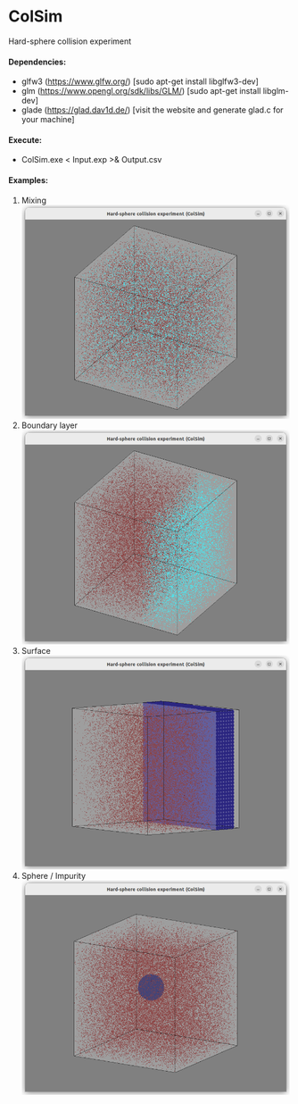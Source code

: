 # ColSim
Hard-sphere collision experiment

#### Dependencies: 
- glfw3 (https://www.glfw.org/) [sudo apt-get install libglfw3-dev] 
- glm (https://www.opengl.org/sdk/libs/GLM/) [sudo apt-get install libglm-dev] 
- glade (https://glad.dav1d.de/) [visit the website and generate glad.c for your machine]

#### Execute:  
- ColSim.exe < Input.exp >& Output.csv

#### Examples:

1. Mixing \
   ![](Example/Mixing_screenshot.png)
3. Boundary layer \
   ![](Example/BoundaryLayer_screenshot.png)
4. Surface \
   ![](Example/Surface_screenshot.png)
5. Sphere / Impurity \
   ![](Example/Sphere_screenshot.png)

